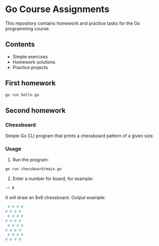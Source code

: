 # Go Course Assignments

This repository contains homework and practice tasks for the Go programming course.  

## Contents
- Simple exercises
- Homework solutions
- Practice projects

## First homework
```bash
go run hello.go
```

## Second homework

### Chessboard 
Simple Go CLI program that prints a chessboard pattern of a given size.

### Usage

1. Run the program:
```bash
go run chessboard/main.go
```

2. Enter a number for board, for example:
```bash
-> 8
```
It will draw an 8x8 chessboard. Output example:
```bash
 # # # #
# # # # 
 # # # #
# # # # 
 # # # #
# # # # 
 # # # #
# # # # 
```
